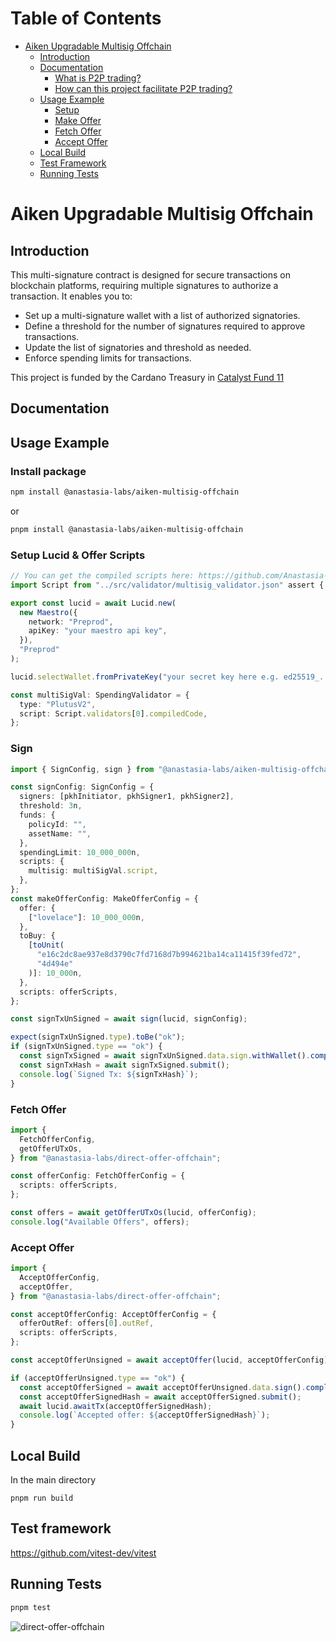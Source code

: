 # Table of Contents

- [Aiken Upgradable Multisig Offchain](#aiken-upgradable-multisig-offchain)
  - [Introduction](#introduction)
  - [Documentation](#documentation)
    - [What is P2P trading?](#what-is-peer-to-peer-p2p-trading)
    - [How can this project facilitate P2P trading?](#how-can-this-project-facilitate-p2p-trading)
  - [Usage Example](#usage-example)
    - [Setup](#setup-lucid--offer-scripts)
    - [Make Offer](#make-offer)
    - [Fetch Offer](#fetch-offer)
    - [Accept Offer](#accept-offer)
  - [Local Build](#local-build)
  - [Test Framework](#test-framework)
  - [Running Tests](#running-tests)

# Aiken Upgradable Multisig Offchain

## Introduction

This multi-signature contract is designed for secure transactions on blockchain platforms, requiring multiple signatures to authorize a transaction. It enables you to:

- Set up a multi-signature wallet with a list of authorized signatories.
- Define a threshold for the number of signatures required to approve transactions.
- Update the list of signatories and threshold as needed.
- Enforce spending limits for transactions.

This project is funded by the Cardano Treasury in [Catalyst Fund 11](https://projectcatalyst.io/funds/11/cardano-use-cases-product/anastasia-labs-x-maestro-plug-n-play-20)

## Documentation

## Usage Example

### Install package

```sh
npm install @anastasia-labs/aiken-multisig-offchain
```

or

```sh
pnpm install @anastasia-labs/aiken-multisig-offchain
```

### Setup Lucid & Offer Scripts

```ts
// You can get the compiled scripts here: https://github.com/Anastasia-Labs/direct-offer/tree/master/compiled
import Script from "../src/validator/multisig_validator.json" assert { type: "json" };

export const lucid = await Lucid.new(
  new Maestro({
    network: "Preprod",
    apiKey: "your maestro api key",
  }),
  "Preprod"
);

lucid.selectWallet.fromPrivateKey("your secret key here e.g. ed25519_...");

const multiSigVal: SpendingValidator = {
  type: "PlutusV2",
  script: Script.validators[0].compiledCode,
};
```

### Sign

```ts
import { SignConfig, sign } from "@anastasia-labs/aiken-multisig-offchain";

const signConfig: SignConfig = {
  signers: [pkhInitiator, pkhSigner1, pkhSigner2],
  threshold: 3n,
  funds: {
    policyId: "",
    assetName: "",
  },
  spendingLimit: 10_000_000n,
  scripts: {
    multisig: multiSigVal.script,
  },
};
const makeOfferConfig: MakeOfferConfig = {
  offer: {
    ["lovelace"]: 10_000_000n,
  },
  toBuy: {
    [toUnit(
      "e16c2dc8ae937e8d3790c7fd7168d7b994621ba14ca11415f39fed72",
      "4d494e"
    )]: 10_000n,
  },
  scripts: offerScripts,
};

const signTxUnSigned = await sign(lucid, signConfig);

expect(signTxUnSigned.type).toBe("ok");
if (signTxUnSigned.type == "ok") {
  const signTxSigned = await signTxUnSigned.data.sign.withWallet().complete();
  const signTxHash = await signTxSigned.submit();
  console.log(`Signed Tx: ${signTxHash}`);
}
```

### Fetch Offer

```ts
import {
  FetchOfferConfig,
  getOfferUTxOs,
} from "@anastasia-labs/direct-offer-offchain";

const offerConfig: FetchOfferConfig = {
  scripts: offerScripts,
};

const offers = await getOfferUTxOs(lucid, offerConfig);
console.log("Available Offers", offers);
```

### Accept Offer

```ts
import {
  AcceptOfferConfig,
  acceptOffer,
} from "@anastasia-labs/direct-offer-offchain";

const acceptOfferConfig: AcceptOfferConfig = {
  offerOutRef: offers[0].outRef,
  scripts: offerScripts,
};

const acceptOfferUnsigned = await acceptOffer(lucid, acceptOfferConfig);

if (acceptOfferUnsigned.type == "ok") {
  const acceptOfferSigned = await acceptOfferUnsigned.data.sign().complete();
  const acceptOfferSignedHash = await acceptOfferSigned.submit();
  await lucid.awaitTx(acceptOfferSignedHash);
  console.log(`Accepted offer: ${acceptOfferSignedHash}`);
}
```

## Local Build

In the main directory

```
pnpm run build
```

## Test framework

https://github.com/vitest-dev/vitest

## Running Tests

```sh
pnpm test
```

![direct-offer-offchain](/assets/gifs/direct-offer-offchain.gif)
